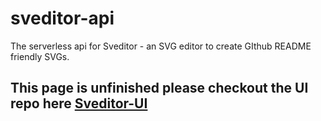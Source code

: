 # sveditor-api
The serverless api for Sveditor - an SVG editor to create GIthub README friendly SVGs.

## This page is unfinished please checkout the UI repo here [Sveditor-UI](https://github.com/JamesPatrickGill/sveditor-ui)
